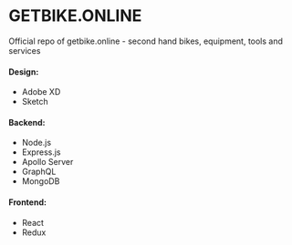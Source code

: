 # GETBIKE.ONLINE
Official repo of getbike.online - second hand bikes, equipment, tools and services

#### Design:
* Adobe XD
* Sketch

#### Backend:
* Node.js
* Express.js
* Apollo Server
* GraphQL
* MongoDB

#### Frontend:
* React
* Redux